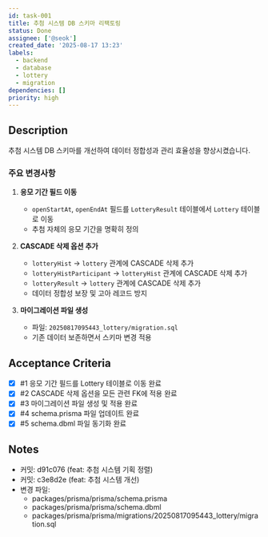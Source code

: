 ```yaml
---
id: task-001
title: 추첨 시스템 DB 스키마 리팩토링
status: Done
assignee: ['@seok']
created_date: '2025-08-17 13:23'
labels:
  - backend
  - database
  - lottery
  - migration
dependencies: []
priority: high
---
```


## Description

추첨 시스템 DB 스키마를 개선하여 데이터 정합성과 관리 효율성을 향상시켰습니다.

### 주요 변경사항

1. **응모 기간 필드 이동**
   - `openStartAt`, `openEndAt` 필드를 `LotteryResult` 테이블에서 `Lottery` 테이블로 이동
   - 추첨 자체의 응모 기간을 명확히 정의

2. **CASCADE 삭제 옵션 추가**
   - `lotteryHist` → `lottery` 관계에 CASCADE 삭제 추가
   - `lotteryHistParticipant` → `lotteryHist` 관계에 CASCADE 삭제 추가
   - `lotteryResult` → `lottery` 관계에 CASCADE 삭제 추가
   - 데이터 정합성 보장 및 고아 레코드 방지

3. **마이그레이션 파일 생성**
   - 파일: `20250817095443_lottery/migration.sql`
   - 기존 데이터 보존하면서 스키마 변경 적용

## Acceptance Criteria
<!-- AC:BEGIN -->
- [x] #1 응모 기간 필드를 Lottery 테이블로 이동 완료
- [x] #2 CASCADE 삭제 옵션을 모든 관련 FK에 적용 완료
- [x] #3 마이그레이션 파일 생성 및 적용 완료
- [x] #4 schema.prisma 파일 업데이트 완료
- [x] #5 schema.dbml 파일 동기화 완료
<!-- AC:END -->

## Notes

- 커밋: d91c076 (feat: 추첨 시스템 기획 정렬)
- 커밋: c3e8d2e (feat: 추첨 시스템 개선)
- 변경 파일:
  - packages/prisma/prisma/schema.prisma
  - packages/prisma/prisma/schema.dbml
  - packages/prisma/prisma/migrations/20250817095443_lottery/migration.sql